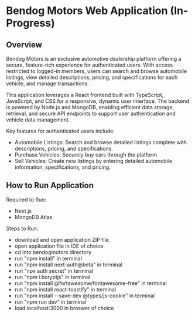 # Bendog Motors Web Application (In-Progress)

## Overview
Bendog Motors is an exclusive automotive dealership platform offering a secure, feature-rich experience for authenticated users. With access restricted to logged-in members, users can search and browse automobile listings, view detailed descriptions, pricing, and specifications for each vehicle, and manage transactions.

This application leverages a React frontend built with TypeScript, JavaScript, and CSS for a responsive, dynamic user interface. The backend is powered by Node.js and MongoDB, enabling efficient data storage, retrieval, and secure API endpoints to support user authentication and vehicle data management.

Key features for authenticated users include:
- Automobile Listings: Search and browse detailed listings complete with descriptions, pricing, and specifications.
- Purchase Vehicles: Securely buy cars through the platform.
- Sell Vehicles: Create new listings by entering detailed automobile information, specifications, and pricing.

## How to Run Application
Required to Run: 
- Next.js
- MongoDB Atlas

Steps to Run:
- download and open application ZIP file
- open application file in IDE of choice
- cd into bendogmotors directory
- run "npm install" in terminal
- run "npm install next-auth@beta" in terminal
- run "npx auth secret" in terminal
- run "npm i bcryptjs" in terminal
- run "npm install @fortawesome/fontawesome-free" in terminal
- run "npm install react-toastify" in terminal
- run "npm install --save-dev @types/js-cookie" in terminal
- run "npm run dev" in terminal
- load localhost:3000 in broswer of choice
  
